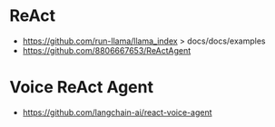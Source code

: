 # ReAct

- https://github.com/run-llama/llama_index > docs/docs/examples
- https://github.com/8806667653/ReActAgent

# Voice ReAct Agent

- https://github.com/langchain-ai/react-voice-agent